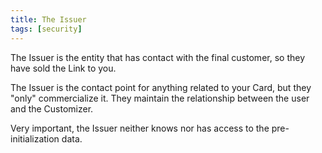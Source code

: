 ```yaml
---
title: The Issuer
tags: [security]
---
```


The Issuer is the entity that has contact with the final customer, so they have sold the Link to you.

The Issuer is the contact point for anything related to your Card, but they "only" commercialize it. They maintain the relationship between the user and the Customizer.

Very important, the Issuer neither knows nor has access to the pre-initialization data.
